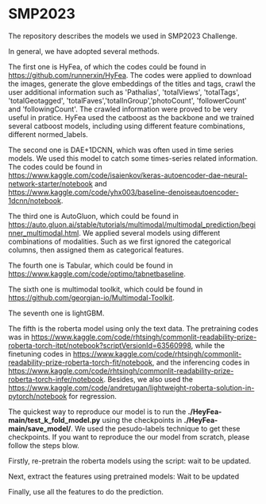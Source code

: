 # SMP2023
The repository describes the models we used in SMP2023 Challenge.

In general, we have adopted several methods. 

The first one is HyFea, of which the codes could be found in https://github.com/runnerxin/HyFea. The codes were applied to download the images, generate the glove embeddings of the titles and tags, crawl the user additional information such as 'Pathalias', 'totalViews', 'totalTags', 'totalGeotagged', 'totalFaves','totalInGroup','photoCount', 'followerCount' and 'followingCount'. The crawled information were proved to be very useful in pratice. HyFea used the catboost as the backbone and we trained several catboost models, including using different feature combinations, different normed_labels.  

The second one is DAE+1DCNN, which was often used in time series models. We used this model to catch some times-series related information. The codes could be found in https://www.kaggle.com/code/isaienkov/keras-autoencoder-dae-neural-network-starter/notebook and https://www.kaggle.com/code/yhx003/baseline-denoiseautoencoder-1dcnn/notebook.

The third one is AutoGluon, which could be found in https://auto.gluon.ai/stable/tutorials/multimodal/multimodal_prediction/beginner_multimodal.html. We applied several models using different combinations of modalities. Such as we first ignored the categorical columns, then assigned them as categorical features.

The fourth one is Tabular, which could be found in https://www.kaggle.com/code/optimo/tabnetbaseline.

The sixth one is multimodal toolkit, which could be found in https://github.com/georgian-io/Multimodal-Toolkit.

The seventh one is lightGBM.

The fifth is the roberta model using only the text data. The pretraining codes was in https://www.kaggle.com/code/rhtsingh/commonlit-readability-prize-roberta-torch-itpt/notebook?scriptVersionId=63560998, while the finetuning codes in https://www.kaggle.com/code/rhtsingh/commonlit-readability-prize-roberta-torch-fit/notebook, and the inferencing codes in https://www.kaggle.com/code/rhtsingh/commonlit-readability-prize-roberta-torch-infer/notebook. Besides, we also used the https://www.kaggle.com/code/andretugan/lightweight-roberta-solution-in-pytorch/notebook for regression.

The quickest way to reproduce our model is to run the **./HeyFea-main/test_k_fold_model.py** using the checkpoints in **./HeyFea-main/save_model/**. We used the pesudo-labels technique to get these checkpoints.
If you want to reproduce the our model from scratch, please follow the steps blow.

Firstly, re-pretrain the roberta models using the script: wait to be updated.

Next, extract the features using pretrained models: Wait to be updated

Finally, use all the features to do the prediction.
